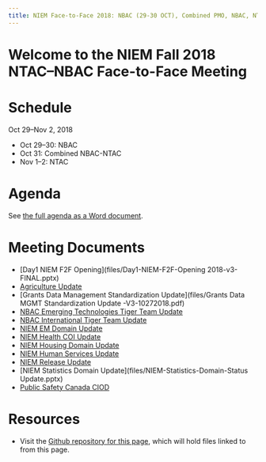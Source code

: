```yaml
---
title: NIEM Face-to-Face 2018: NBAC (29-30 OCT), Combined PMO, NBAC, NTAC (31 OCT), and NTAC (1-2 NOV) Meetings
---
```


# Welcome to the NIEM Fall 2018 NTAC&ndash;NBAC Face-to-Face Meeting

# Schedule

Oct 29&ndash;Nov 2, 2018
* Oct 29&ndash;30: NBAC
* Oct 31: Combined NBAC-NTAC
* Nov 1&ndash;2: NTAC

# Agenda

See [the full agenda as a Word document](files/full-agenda.docx).

# Meeting Documents

* [Day1 NIEM F2F Opening](files/Day1-NIEM-F2F-Opening 2018-v3-FINAL.pptx)
* [Agriculture Update](files/Agriculture-F2F-Domain-Update.pptx)
* [Grants Data Management Standardization Update](files/Grants Data MGMT Standardization Update -V3-10272018.pdf)
* [NBAC Emerging Technologies Tiger Team Update](files/NBAC_ET3_F2F_Update_(Oct_2018)_sml.pdf)
* [NBAC International Tiger Team Update](files/NBAC-Intl-TT-F2F-Update-v23Oct2018.pptx)
* [NIEM EM Domain Update](files/NIEM-EM-Domain-F2F-Update-(2018)-Final.pdf)
* [NIEM Health COI Update](files/NIEM_Health_Face2Face2018_Finalpresentation.pptx)
* [NIEM Housing Domain Update](files/NEIM-HSG-Domain-Update-102018.pptx)
* [NIEM Human Services Update](files/NIEM-Domain-Update-Human-Services.pptx)
* [NIEM Release Update](files/release-updates.pptx)
* [NIEM Statistics Domain Update](files/NIEM-Statistics-Domain-Status Update.pptx)
* [Public Safety Canada CIOD](files/Canada-NBAC-Presentation.pdf)

# Resources

- Visit the [Github repository for this page](https://github.com/NIEM/2018-fall), which will hold files linked to from this page.
